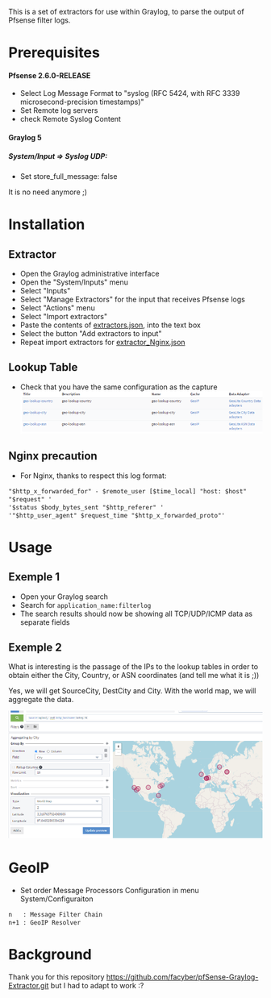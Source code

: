 This is a set of extractors for use within Graylog, to parse the output of
Pfsense filter logs.
# Prerequisites
#### Pfsense 2.6.0-RELEASE
* Select Log Message Format to "syslog (RFC 5424, with RFC 3339 microsecond-precision timestamps)"
* Set Remote log servers
* check Remote Syslog Content


#### Graylog 5
##### System/Input => Syslog UDP: 
* Set store_full_message: false

It is no need anymore ;)

# Installation
## Extractor
* Open the Graylog administrative interface
* Open the "System/Inputs" menu
* Select "Inputs"
* Select "Manage Extractors" for the input that receives Pfsense logs
* Select "Actions" menu
* Select "Import extractors"
* Paste the contents of [extractors.json](extractors.json), into the text box
* Select the button "Add extractors to input"
* Repeat import extractors for [extractor_Nginx.json](extractor_Nginx.json)

## Lookup Table
* Check that you have the same configuration as the capture ![Screenshot](images/Lookup_Tables.png)

## Nginx precaution
* For Nginx, thanks to respect this log format:
```
"$http_x_forwarded_for" - $remote_user [$time_local] "host: $host" "$request" '
'$status $body_bytes_sent "$http_referer" '
'"$http_user_agent" $request_time "$http_x_forwarded_proto"'
```

# Usage
## Exemple 1
* Open your Graylog search
* Search for `application_name:filterlog`
* The search results should now be showing all TCP/UDP/ICMP data as separate fields

## Exemple 2
What is interesting is the passage of the IPs to the lookup tables in order to obtain either the City, Country, or ASN coordinates (and tell me what it is ;))

Yes, we will get SourceCity, DestCity and City. With the world map, we will aggregate the data.

![Screenshot](images/Exemple_Worldmap.png)


# GeoIP
* Set order Message Processors Configuration in menu System/Configuraiton
```
n	: Message Filter Chain
n+1	: GeoIP Resolver
```

# Background
Thank you for this repository https://github.com/facyber/pfSense-Graylog-Extractor.git
but I had to adapt to work :?